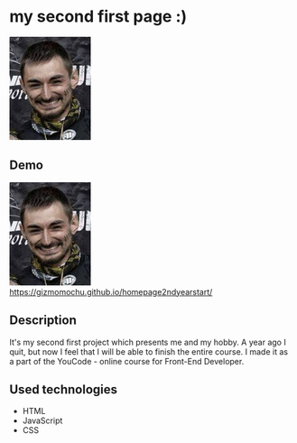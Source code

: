 # my second first page :)
![krzysiek](img/Krzysiek.JPG)

## Demo
![DEMO](img/Krzysiek.JPG)
https://gizmomochu.github.io/homepage2ndyearstart/
## Description
It's my second first project which presents me and my hobby. A year ago I quit, but now I feel that I will be able to finish the entire course. I made it as a part of the YouCode - online course for Front-End Developer.
## Used technologies
- HTML
- JavaScript
- CSS
